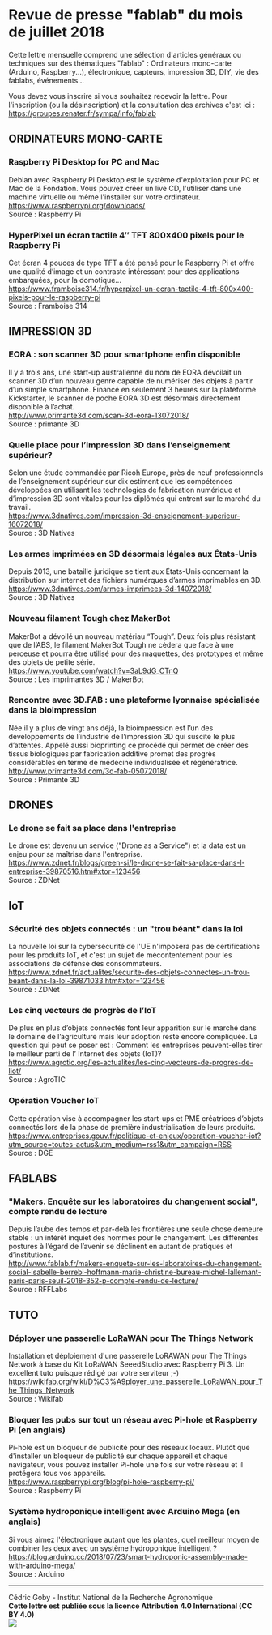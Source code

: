 # Revue de presse "fablab" du mois de juillet 2018

Cette lettre mensuelle comprend une sélection d'articles généraux ou techniques sur des thématiques "fablab" : Ordinateurs mono-carte (Arduino, Raspberry...), électronique, capteurs, impression 3D, DIY, vie des fablabs, événements...

Vous devez vous inscrire si vous souhaitez recevoir la lettre. Pour l'inscription (ou la désinscription) et la consultation des archives c'est ici : https://groupes.renater.fr/sympa/info/fablab

## ORDINATEURS MONO-CARTE

### Raspberry Pi Desktop for PC and Mac
Debian avec Raspberry Pi Desktop est le système d'exploitation pour PC et Mac de la Fondation. Vous pouvez créer un live CD, l'utiliser dans une machine virtuelle ou même l'installer sur votre ordinateur.  
https://www.raspberrypi.org/downloads/  
Source : Raspberry Pi

### HyperPixel un écran tactile 4″ TFT 800×400 pixels pour le Raspberry Pi
Cet écran 4 pouces de type TFT a été pensé pour le Raspberry Pi et offre une qualité d’image et un contraste intéressant pour des applications embarquées, pour la domotique...  
https://www.framboise314.fr/hyperpixel-un-ecran-tactile-4-tft-800x400-pixels-pour-le-raspberry-pi  
Source : Framboise 314

## IMPRESSION 3D

### EORA : son scanner 3D pour smartphone enfin disponible
Il y a trois ans, une start-up australienne du nom de EORA dévoilait un scanner 3D d’un nouveau genre capable de numériser des objets à partir d’un simple smartphone. Financé en seulement 3 heures sur la plateforme Kickstarter, le scanner de poche EORA 3D est désormais directement disponible à l’achat.  
http://www.primante3d.com/scan-3d-eora-13072018/  
Source : primante 3D

### Quelle place pour l’impression 3D dans l’enseignement supérieur?
Selon une étude commandée par Ricoh Europe, près de neuf professionnels de l’enseignement supérieur sur dix estiment que les compétences développées en utilisant les technologies de fabrication numérique et d’impression 3D sont vitales pour les diplômés qui entrent sur le marché du travail.  
https://www.3dnatives.com/impression-3d-enseignement-superieur-16072018/  
Source : 3D Natives

### Les armes imprimées en 3D désormais légales aux États-Unis
Depuis 2013, une bataille juridique se tient aux États-Unis concernant la distribution sur internet des fichiers numérques d’armes imprimables en 3D.  
https://www.3dnatives.com/armes-imprimees-3d-14072018/  
Source : 3D Natives

### Nouveau filament Tough chez MakerBot
MakerBot a dévoilé un nouveau matériau “Tough”. Deux fois plus résistant que de l’ABS, le filament MakerBot Tough ne cèdera que face à une perceuse et pourra être utilisé pour des maquettes, des prototypes et même des objets de petite série.  
https://www.youtube.com/watch?v=3aL9dG_CTnQ  
Source : Les imprimantes 3D / MakerBot

### Rencontre avec 3D.FAB : une plateforme lyonnaise spécialisée dans la bioimpression
Née il y a plus de vingt ans déjà, la bioimpression est l’un des développements de l’industrie de l’impression 3D qui suscite le plus d’attentes. Appelé aussi bioprinting ce procédé qui permet de créer des tissus biologiques par fabrication additive promet des progrès considérables en terme de médecine individualisée et régénératrice.  
http://www.primante3d.com/3d-fab-05072018/  
Source : Primante 3D

## DRONES

### Le drone se fait sa place dans l'entreprise
Le drone est devenu un service ("Drone as a Service") et la data est un enjeu pour sa maîtrise dans l'entreprise.  
https://www.zdnet.fr/blogs/green-si/le-drone-se-fait-sa-place-dans-l-entreprise-39870516.htm#xtor=123456  
Source : ZDNet

## IoT

### Sécurité des objets connectés : un "trou béant" dans la loi
La nouvelle loi sur la cybersécurité de l'UE n'imposera pas de certifications pour les produits IoT, et c'est un sujet de mécontentement pour les associations de défense des consommateurs.  
https://www.zdnet.fr/actualites/securite-des-objets-connectes-un-trou-beant-dans-la-loi-39871033.htm#xtor=123456  
Source : ZDNet

### Les cinq vecteurs de progrès de l’IoT
De plus en plus d’objets connectés font leur apparition sur le marché dans le domaine de l’agriculture mais leur adoption reste encore compliquée. La question qui peut se poser est : Comment les entreprises peuvent-elles tirer le meilleur parti de l’ Internet des objets (IoT)?  
https://www.agrotic.org/les-actualites/les-cinq-vecteurs-de-progres-de-liot/  
Source : AgroTIC

### Opération Voucher IoT
Cette opération vise à accompagner les start-ups et PME créatrices d’objets connectés lors de la phase de première industrialisation de leurs produits.  
https://www.entreprises.gouv.fr/politique-et-enjeux/operation-voucher-iot?utm_source=toutes-actus&utm_medium=rss1&utm_campaign=RSS  
Source : DGE

## FABLABS

### "Makers. Enquête sur les laboratoires du changement social", compte rendu de lecture
Depuis l’aube des temps et par-delà les frontières une seule chose demeure stable : un intérêt inquiet des hommes pour le changement. Les différentes postures à l’égard de l’avenir se déclinent en autant de pratiques et d’institutions.  
http://www.fablab.fr/makers-enquete-sur-les-laboratoires-du-changement-social-isabelle-berrebi-hoffmann-marie-christine-bureau-michel-lallemant-paris-paris-seuil-2018-352-p-compte-rendu-de-lecture/  
Source : RFFLabs

## TUTO

### Déployer une passerelle LoRaWAN pour The Things Network
Installation et déploiement d'une passerelle LoRAWAN pour The Things Network à base du Kit LoRaWAN SeeedStudio avec Raspberry Pi 3. Un excellent tuto puisque rédigé par votre serviteur ;-)  
https://wikifab.org/wiki/D%C3%A9ployer_une_passerelle_LoRaWAN_pour_The_Things_Network  
Source : Wikifab

### Bloquer les pubs sur tout un réseau avec Pi-hole et Raspberry Pi (en anglais)
Pi-hole est un bloqueur de publicité pour des réseaux locaux. Plutôt que d'installer un bloqueur de publicité sur chaque appareil et chaque navigateur, vous pouvez installer Pi-hole une fois sur votre réseau et il protégera tous vos appareils.  
https://www.raspberrypi.org/blog/pi-hole-raspberry-pi/  
Source : Raspberry Pi

### Système hydroponique intelligent avec Arduino Mega (en anglais)
Si vous aimez l'électronique autant que les plantes, quel meilleur moyen de combiner les deux avec un système hydroponique intelligent ?  
https://blog.arduino.cc/2018/07/23/smart-hydroponic-assembly-made-with-arduino-mega/  
Source : Arduino

---
Cédric Goby - Institut National de la Recherche Agronomique  
**Cette lettre est publiée sous la licence Attribution 4.0 International (CC BY 4.0)**  
![](https://i.creativecommons.org/l/by/4.0/80x15.png)
